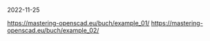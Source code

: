 2022-11-25

https://mastering-openscad.eu/buch/example_01/
https://mastering-openscad.eu/buch/example_02/
